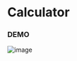 <h1> Calculator </h1>
<h3 href="https://agusnarestha.github.io/calculator/">DEMO</h3>

![image](https://user-images.githubusercontent.com/63548030/111478246-dc76fa00-876a-11eb-9d16-0fa278c73d39.png)
